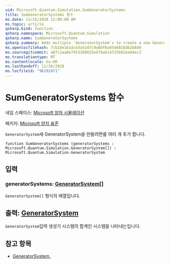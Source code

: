 ```yaml
---
uid: Microsoft.Quantum.Simulation.SumGeneratorSystems
title: SumGeneratorSystems 함수
ms.date: 11/25/2020 12:00:00 AM
ms.topic: article
qsharp.kind: function
qsharp.namespace: Microsoft.Quantum.Simulation
qsharp.name: SumGeneratorSystems
qsharp.summary: Adds multiple `GeneratorSystem`s to create a new GeneratorSystem.
ms.openlocfilehash: 7cb18e161dce3a52d7c9a0bf6a45d4818db2b849
ms.sourcegitcommit: a87c1aa8e7453360025e47ba614f25b02ea84ec3
ms.translationtype: MT
ms.contentlocale: ko-KR
ms.lasthandoff: 11/26/2020
ms.locfileid: "96192471"
---
```

# <a name="sumgeneratorsystems-function"></a>SumGeneratorSystems 함수

네임 스페이스: [Microsoft 양자 시뮬레이션](xref:Microsoft.Quantum.Simulation)

패키지: [Microsoft 양자 표준](https://nuget.org/packages/Microsoft.Quantum.Standard)


`GeneratorSystem`새 GeneratorSystem을 만들려면를 여러 개 추가 합니다.

```qsharp
function SumGeneratorSystems (generatorSystems : Microsoft.Quantum.Simulation.GeneratorSystem[]) : Microsoft.Quantum.Simulation.GeneratorSystem
```


## <a name="input"></a>입력

### <a name="generatorsystems--generatorsystem"></a>generatorSystems: [GeneratorSystem](xref:Microsoft.Quantum.Simulation.GeneratorSystem)[]

`GeneratorSystem[]` 형식의 배열입니다.



## <a name="output--generatorsystem"></a>출력: [GeneratorSystem](xref:Microsoft.Quantum.Simulation.GeneratorSystem)

`GeneratorSystem`입력 생성기 시스템의 합계인 시스템을 나타내는입니다.

## <a name="see-also"></a>참고 항목

- [GeneratorSystem.](xref:Microsoft.Quantum.Simulation.GeneratorSystem)